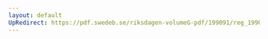 ```yaml
---
layout: default
UpRedirect: https://pdf.swedeb.se/riksdagen-volumeG-pdf/199091/reg_199091/reg_199091_0526.pdf
---
```

